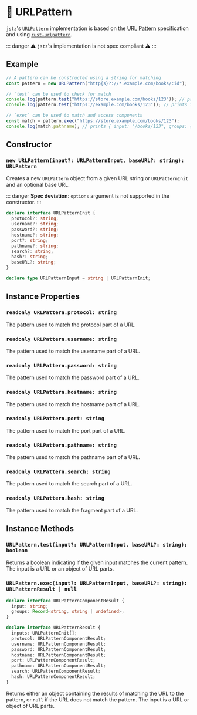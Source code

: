 # 🧩 URLPattern

`jstz`'s [`URLPattern`](hhttps://developer.mozilla.org/en-US/docs/Web/API/URLPattern) implementation is based on the [URL Pattern](https://urlpattern.spec.whatwg.org/) specification and using [`rust-urlpattern`](https://docs.rs/urlpattern/latest/urlpattern/).

::: danger
⚠️ `jstz`'s implementation is not spec compliant ⚠️
:::

## Example

```typescript
// A pattern can be constructed using a string for matching
const pattern = new URLPattern("http{s}?://*.example.com/books/:id");

// `test` can be used to check for match
console.log(pattern.test("https://store.example.com/books/123")); // prints true
console.log(pattern.test("https://example.com/books/123")); // prints false

// `exec` can be used to match and access components
const match = pattern.exec("https://store.example.com/books/123");
console.log(match.pathname); // prints { input: "/books/123", groups: { "id": "123" } }
```

## Constructor

### `new URLPattern(input?: URLPatternInput, baseURL?: string): URLPattern`

Creates a new `URLPattern` object from a given URL string or `URLPatternInit` and an optional base URL.

::: danger
**Spec deviation**: `options` argument is not supported in the constructor.
:::

```typescript
declare interface URLPatternInit {
  protocol?: string;
  username?: string;
  password?: string;
  hostname?: string;
  port?: string;
  pathname?: string;
  search?: string;
  hash?: string;
  baseURL?: string;
}

declare type URLPatternInput = string | URLPatternInit;
```

## Instance Properties

### `readonly URLPattern.protocol: string`

The pattern used to match the protocol part of a URL.

### `readonly URLPattern.username: string`

The pattern used to match the username part of a URL.

### `readonly URLPattern.password: string`

The pattern used to match the password part of a URL.

### `readonly URLPattern.hostname: string`

The pattern used to match the hostname part of a URL.

### `readonly URLPattern.port: string`

The pattern used to match the port part of a URL.

### `readonly URLPattern.pathname: string`

The pattern used to match the pathname part of a URL.

### `readonly URLPattern.search: string`

The pattern used to match the search part of a URL.

### `readonly URLPattern.hash: string`

The pattern used to match the fragment part of a URL.

## Instance Methods

### `URLPattern.test(input?: URLPatternInput, baseURL?: string): boolean`

Returns a boolean indicating if the given input matches the current pattern. The input is a URL or an object of URL parts.

### `URLPattern.exec(input?: URLPatternInput, baseURL?: string): URLPatternResult | null`

```typescript
declare interface URLPatternComponentResult {
  input: string;
  groups: Record<string, string | undefined>;
}

declare interface URLPatternResult {
  inputs: URLPatternInit[];
  protocol: URLPatternComponentResult;
  username: URLPatternComponentResult;
  password: URLPatternComponentResult;
  hostname: URLPatternComponentResult;
  port: URLPatternComponentResult;
  pathname: URLPatternComponentResult;
  search: URLPatternComponentResult;
  hash: URLPatternComponentResult;
}
```

Returns either an object containing the results of matching the URL to the pattern, or `null` if the URL does not match the pattern. The input is a URL or object of URL parts.
